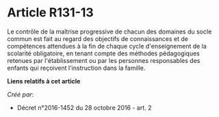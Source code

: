 # Article R131-13

Le  contrôle de la maîtrise progressive de chacun des domaines du socle  commun est fait au regard des objectifs de
connaissances et de  compétences attendues à la fin de chaque cycle d'enseignement de la  scolarité obligatoire, en tenant
compte des méthodes pédagogiques  retenues par l'établissement ou par les personnes responsables des  enfants qui reçoivent
l'instruction dans la famille.

**Liens relatifs à cet article**

_Créé par_:

  - Décret n°2016-1452 du 28 octobre 2016 - art. 2
